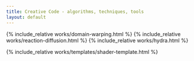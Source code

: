 ```yaml
---
title: Creative Code - algorithms, techniques, tools
layout: default
---
```


{% include_relative works/domain-warping.html %}
{% include_relative works/reaction-diffusion.html %}
{% include_relative works/hydra.html %}

{% include_relative works/templates/shader-template.html %}
